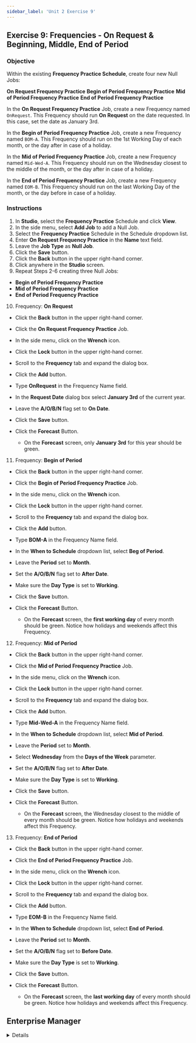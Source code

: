 ```yaml
---
sidebar_label: 'Unit 2 Exercise 9'
---
```


## Exercise 9: Frequencies - On Request & Beginning, Middle, End of Period

### Objective

Within the existing **Frequency Practice Schedule**, create four new Null Jobs:


**On Request Frequency Practice**
**Begin of Period Frequency Practice**
**Mid of Period Frequency Practice**
**End of Period Frequency Practice**

In the **On Request Frequency Practice** Job, create a new Frequency named ```OnRequest```. This Frequency should run **On Request** on the date requested. In this case, set the date as January 3rd.

In the **Begin of Period Frequency Practice** Job, create a new Frequency named ```BOM-A```. This Frequency should run on the 1st Working Day of each month, or the day after in case of a holiday.

In the **Mid of Period Frequency Practice** Job, create a new Frequency named ```Mid-Wed-A```. This Frequency should run on the Wednesday closest to the middle of the month, or the day after in case of a holiday.

In the **End of Period Frequency Practice** Job, create a new Frequency named ```EOM-B```. This Frequency should run on the last Working Day of the month, or the day before in case of a holiday.

### Instructions

1.	In **Studio**, select the **Frequency Practice** Schedule and click **View**.
2.	In the side menu, select **Add Job** to add a Null Job.
3.  Select the **Frequency Practice** Schedule in the Schedule dropdown list.
4.	Enter **On Request Frequency Practice** in the **Name** text field.
5.  Leave the **Job Type** as **Null Job**.
6.	Click the **Save** button.
7.  Click the **Back** button in the upper right-hand corner.
8.  Click anywhere in the **Studio** screen.
9.	Repeat Steps 2-6 creating three Null Jobs:
  *	**Begin of Period Frequency Practice**
  *	**Mid of Period Frequency Practice**
  *	**End of Period Frequency Practice**


10.	Frequency: **On Request**
 * Click the **Back** button in the upper right-hand corner.
  *	Click the **On Request Frequency Practice** Job.
  *	In the side menu, click on the **Wrench** icon.
  * Click the **Lock** button in the upper right-hand corner.
  * Scroll to the **Frequency** tab and expand the dialog box.
  *	Click the **Add** button.
  *	Type **OnRequest** in the Frequency Name field.
  *	In the **Request Date** dialog box select **January 3rd** of the current year.
  * Leave the **A/O/B/N** flag set to **On Date**.
  * Click the **Save** button.

  *	Click the **Forecast** Button.
    *	On the **Forecast** screen, only **January 3rd** for this year should be green. 


11.	Frequency: **Begin of Period**
 * Click the **Back** button in the upper right-hand corner.
  *	Click the **Begin of Period Frequency Practice** Job.
  *	In the side menu, click on the **Wrench** icon.
  * Click the **Lock** button in the upper right-hand corner.
  * Scroll to the **Frequency** tab and expand the dialog box.
  *	Click the **Add** button.
  *	Type **BOM-A** in the Frequency Name field.
  *	In the **When to Schedule** dropdown list, select **Beg of Period**.
  * Leave the **Period** set to **Month**.
  * Set the **A/O/B/N** flag set to **After Date**.
  * Make sure the **Day Type** is set to **Working**.
  * Click the **Save** button.

  *	Click the **Forecast** Button.
    *	On the **Forecast** screen, the **first working day** of every month should be green. Notice how holidays and weekends affect this Frequency.


12.	Frequency: **Mid of Period**
 * Click the **Back** button in the upper right-hand corner.
  *	Click the **Mid of Period Frequency Practice** Job.
  *	In the side menu, click on the **Wrench** icon.
  * Click the **Lock** button in the upper right-hand corner.
  * Scroll to the **Frequency** tab and expand the dialog box.
  *	Click the **Add** button.
  *	Type **Mid-Wed-A** in the Frequency Name field.
  *	In the **When to Schedule** dropdown list, select **Mid of Period**.
  * Leave the **Period** set to **Month**.
  * Select **Wednesday** from the **Days of the Week** parameter.
  * Set the **A/O/B/N** flag set to **After Date**.
  * Make sure the **Day Type** is set to **Working**.
  * Click the **Save** button.

  *	Click the **Forecast** Button.
    *	On the **Forecast** screen, the Wednesday closest to the middle of every month should be green. Notice how holidays and weekends affect this Frequency.


13.	Frequency: **End of Period**
 * Click the **Back** button in the upper right-hand corner.
  *	Click the **End of Period Frequency Practice** Job.
  *	In the side menu, click on the **Wrench** icon.
  * Click the **Lock** button in the upper right-hand corner.
  * Scroll to the **Frequency** tab and expand the dialog box.
  *	Click the **Add** button.
  *	Type **EOM-B** in the Frequency Name field.
  *	In the **When to Schedule** dropdown list, select **End of Period**.
  * Leave the **Period** set to **Month**.
  * Set the **A/O/B/N** flag set to **Before Date**.
  * Make sure the **Day Type** is set to **Working**.
  * Click the **Save** button.

  *	Click the **Forecast** Button.
    *	On the **Forecast** screen, the **last working day** of every month should be green. Notice how holidays and weekends affect this Frequency.


## Enterprise Manager

<details>

:::tip [Walkthrough Video - Unit 2 Exercise 9](../static/videobasic/U2E9.mp4)

:::


1.	Open the **Job Master**.
2.	Select **Frequency Practice** Schedule from the **Schedule** drop-down menu.
3.	Click the **Add** button.
4.	Enter **On Request Frequency Practice** in the **Name** text field.
5.	Click the **Save** button.
6.	Repeat Steps 3-5 creating three Null Jobs:
  *	**Begin of Period Frequency Practice**
  *	**Mid of Period Frequency Practice**
  *	**End of Period Frequency Practice**
7.	Frequency: **On Request**
  *	Select **On Request Frequency Practice** in the Job Name drop-down menu
  *	While in the Frequency Screen, click the **Add** button below the **Frequency List**. 
  *	Click the **Create new Frequency** radio button.
  *	Type **OnRequest** in the **Frequency Name **field.
  *	Click **Next**.
  *	Select the **On Request** radio button.
  *	Select **January 3rd** for the **Request Date**.
  *	Leave the **A/O/B/N** setting on **On Date**.
  *	Click the **Forecast** Button.
  *	Move the Forecast and **Frequency Definition Wizard** screens so that you can see both.
  *	On the **Forecast** screen, only **January 3rd** for this year should be green. 
  *	Click **Finish**.
8.	Frequency: **Begin of Period**
  *	Select **Begin of Period Frequency Practice** in the Job Name drop-down menu.
  *	While in the Frequency Screen, click the **Add** button below the **Frequency List**. 
  *	Click the Create new **Frequency** radio button.
  *	Type **BOM-A** in the **Frequency Name** field.
  *	Click **Next**.
  *	Select the **Beg of Period** radio button.
  *	Change the **A/O/B/N** setting from **On Date** to **After Date** 
  *	Click the **Forecast** Button.
  *	Move the **Forecast** and **Frequency Definition Wizard** screens so that you can see both.
  *	On the **Forecast** screen, the **first working day** of every month should be green. Notice how holidays and weekends affect this Frequency.
  *	Click **Finish**.
9.	Frequency: **Mid of Period**
  *	Select **Mid of Period Frequency Practice** in the Job Name drop-down menu.
  *	While in the Frequency Screen, click the **Add** button below the **Frequency List**. 
  *	Click the **Create new Frequency** radio button.
  *	Type **Mid-Wed-A** in the Frequency Name field.
  *	Click **Next**.
  *	Select the **Mid of Period** radio button.
  *	Select Wednesday from the Day of the Week menu.
  *	Change the **A/O/B/N** setting from **On Date** to **After Date**. 
  *	Click the **Forecast** Button.
  *	Move the **Forecast** and **Frequency Definition Wizard** screens so that you can see both.
  *	On the **Forecast** screen, the Wednesday closest to the middle of every month should be green. Notice how holidays and weekends affect this Frequency.
  *	Click **Finish**.
10.	Frequency: **End of Period**
  *	Select **End of Period Frequency Practice** in the Job Name drop-down menu.
  *	While in the Frequency Screen, click the **Add** button below the **Frequency List**. 
  *	Click the **Create new Frequency** radio button.
  *	Type **EOM-B** in the **Frequency Name** field.
  *	Click **Next**.
  *	Select the **End of Period** radio button.
  *	Change the **A/O/B/N** setting from **On Date** to **Before Date**. 
  *	Click the **Forecast** Button.
  *	Move the **Forecast** and **Frequency Definition Wizard** screens so that you can see both.
  *	On the **Forecast** screen, the **last working day** of every month should be green. Notice how holidays and weekends affect this Frequency.
  *	Click **Finish**.

</details>